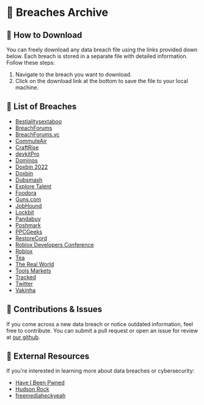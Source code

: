 # 📂 Breaches Archive

## 🚀 How to Download

You can freely download any data breach file using the links provided down below. Each breach is stored in a separate file with detailed information. Follow these steps:

1. Navigate to the breach you want to download.
2. Click on the download link at the bottom to save the file to your local machine.

## 📂 List of Breaches

- [Bestialitysextaboo](./Bestialitysextaboo.md)
- [BreachForums](./BreachForums.md)
- [BreachForums.vc](./BreachForums.vc.md)
- [CommuteAir](./CommuteAir.md)
- [CraftRise](./CraftRise.md)
- [devkitPro](./devkitPro.md)
- [Dominos](./Dominos.md)
- [Doxbin 2022](https://archive.trace.rip/breaches/Doxbin%202022.html)
- [Doxbin](./Doxbin.md)
- [Dubsmash](./Dubsmash)
- [Explore Talent](https://archive.trace.rip/breaches/Explore%20Talent.html)
- [Foodora](./Foodora.md)
- [Guns.com](./Guns.com.md)
- [JobHound](./JobHound.md)
- [Lockbit](./Lockbit.md)
- [Pandabuy](./Pandabuy.md)
- [Poshmark](./Poshmark.md)
- [PPCGeeks](./PPCGeeks.md)
- [RestoreCord](./RestoreCord.md)
- [Roblox Developers Conference](https://archive.trace.rip/breaches/Roblox%20Developers%20Conference.html)
- [Roblox](./Roblox.md)
- [Tea](./Tea.md)
- [The Real World](https://archive.trace.rip/breaches/The%20Real%20World.html)
- [Tools Markets](./tools-markets.md)
- [Tracked](./Tracked.md)
- [Twitter](./Twitter.md)
- [Vakinha](./Vakinha.md)

## 🔧 Contributions & Issues

If you come across a new data breach or notice outdated information, feel free to contribute. You can submit a pull request or open an issue for review at [our github](https://github.com/YoureIronic/Historical-Data-Breaches-Archive).

## 🔗 External Resources

If you're interested in learning more about data breaches or cybersecurity:
- [Have I Been Pwned](https://haveibeenpwned.com)
- [Hudson Rock](https://www.hudsonrock.com/threat-intelligence-cybercrime-tools)
- [freemediaheckyeah](https://fmhy.net)